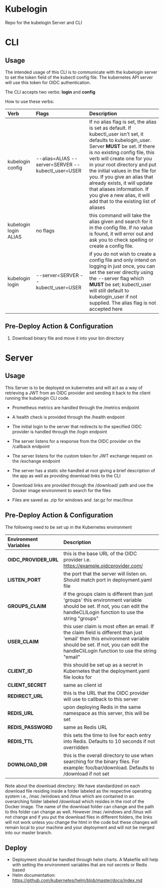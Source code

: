 # Kubelogin 

Repo for the kubelogin Server and CLI


# CLI


## Usage 
The intended usage of this CLI is to communicate with the kubelogin server to set the token field of the kubectl config file. The kubernetes API server will use this token for OIDC authentication.

The CLI accepts two verbs:
**login** and **config** 

How to use these verbs:

| Verb | Flags | Description |
| :--- | :--- | :--- | 
| kubelogin config | --alias=ALIAS --server=SERVER --kubectl_user=USER | If no alias flag is set, the alias is set as default. If kubectl_user isn't set, it defaults to kubelogin_user. Server **MUST** be set. If there is no existing config file, this verb will create one for you in your root directory and put the initial values in the file for you. If you give an alias that already exists, it will update that aliases information. If you give a new alias, it will add that to the existing list of aliases |
| kubelogin login ALIAS | no flags | this command will take the alias given and search for it in the config file. If no value is found, it will error out and ask you to check spelling or create a config file. |
| kubelogin login | --server=SERVER --kubectl_user=USER | if you do not wish to create a config file and only intend on logging in just once, you can set the server directly using the --server flag which **MUST** be set; kubectl_user will still default to kubelogin_user if not supplied. The alias flag is not accepted here |

## Pre-Deploy Action & Configuration
1. Download binary file and move it into your bin directory


# Server


## Usage
This Server is to be deployed on kubernetes and will act as a way of retrieving a JWT from an OIDC provider and sending it back to the client running the kubelogin CLI code.

- Prometheus metrics are handled through the /metrics endpoint

- A health check is provided through the /health endpoint

- The initial login to the server that redirects to the specified OIDC provider is handled through the /login endpoint

- The server listens for a response from the OIDC provider on the /callback endpoint

- The server listens for the custom token for JWT exchange request on the /exchange endpoint

- The server has a static site handled at root giving a brief description of the app as well as providing download links to the CLI

- Download links are provided through the /download/ path and use the Docker image environment to search for the files

- Files are saved as .zip for windows and .tar.gz for mac/linux

## Pre-Deploy Action & Configuration
The following need to be set up in the Kubernetes environment

| Environment Variables | Description |
| :--- | :--- |
| **OIDC_PROVIDER_URL** | this is the base URL of the OIDC provider i.e. https://example.oidcprovider.com/ |
| **LISTEN_PORT** | the port that the server will listen on. Should match port in deployment.yaml file |
| **GROUPS_CLAIM** | if the groups claim is different than just 'groups' this environment variable should be set. If not, you can edit the handleCLILogin function to use the string "groups" |
| **USER_CLAIM** | this user claim is most often an email. If the claim field is different than just 'email' then this environment variable should be set. If not, you can edit the handleCliLogin function to use the string "email" |
| **CLIENT_ID** | this should be set up as a secret in Kubernetes that the deployment.yaml file looks for  |
| **CLIENT_SECRET** | same as client id |
| **REDIRECT_URL** | this is the URL that the OIDC provider will use to callback to this server |
| **REDIS_URL** | upon deploying Redis in the same namespace as this server, this will be set |
| **REDIS_PASSWORD** | same as Redis URL |
| **REDIS_TTL** | this sets the time to live for each entry into Redis. Defaults to 10 seconds if not overridden | 
| **DOWNLOAD_DIR** | this is the overall directory to use when searching for the binary files. For example: foo/bar/download. Defaults to /download if not set |

Note about the download directory: We have standardized on each download file residing inside a folder labeled as the respective operating system i.e., /mac /windows and /linux which are contained in an overarching folder labeled /download which resides in the root of the Docker image. The name of the download folder can change and the path to this folder can change as well. However /mac /windows and /linux will not change and if you put the download files in different folders, the links will not work unless you change the html in the code but these changes will remain local to your machine and your deployment and will not be merged into our master branch.

## Deploy
- Deployment should be handled through helm charts. A Makefile will help with setting the environment variables that are not secrets or Redis based
- Helm documentation: https://github.com/kubernetes/helm/blob/master/docs/index.md
